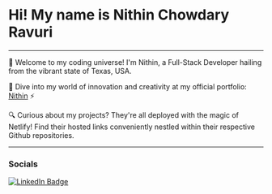Hi! My name is Nithin Chowdary Ravuri 
========================================================================================================================================

---

🚀 Welcome to my coding universe! I'm Nithin, a Full-Stack Developer hailing from the vibrant state of Texas, USA. 

🎨 Dive into my world of innovation and creativity at my official portfolio: [Nithin](https://nithin-chowdary-portfolio.netlify.app/) ⚡️

🔍 Curious about my projects? They're all deployed with the magic of Netlify! Find their hosted links conveniently nestled within their respective Github repositories.

---

### Socials

<div id="badges">
  <a href="https://www.linkedin.com/in/nithinchowdaryravuri/">
    <img src="https://img.shields.io/badge/LinkedIn-blue?style=for-the-badge&logo=linkedin&logoColor=white" alt="LinkedIn Badge"/>
  </a>
</div>
<br/>
